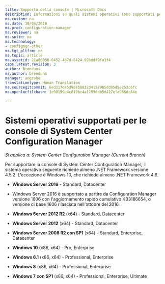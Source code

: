 ```yaml
---
title: Supporto della console | Microsoft Docs
description: Informazioni su quali sistemi operativi sono supportati per le console di System Center Configuration Manager.
ms.custom: na
ms.date: 10/06/2016
ms.prod: configuration-manager
ms.reviewer: na
ms.suite: na
ms.technology:
- configmgr-other
ms.tgt_pltfrm: na
ms.topic: article
ms.assetid: 21a80050-6452-4b7d-8424-99bddf9fa1f4
caps.latest.revision: 3
author: Brenduns
ms.author: brenduns
manager: angrobe
translationtype: Human Translation
ms.sourcegitcommit: 6ed317d45d90758832d4157985dd95d5e253c6fc
ms.openlocfilehash: 1e00199e4c819bc4a12896db5d427efa986dc84e

---
```

# <a name="supported-operating-systems-for-system-center-configuration-manager-consoles"></a>Sistemi operativi supportati per le console di System Center Configuration Manager

*Si applica a: System Center Configuration Manager (Current Branch)*


 Per supportare la console di System Center Configuration Manager, il sistema operativo seguente richiede almeno .NET Framework versione 4.5.2. L'eccezione è Windows 10, che richiede almeno .NET Framework 4.6.  

-   **Windows Server 2016** - Standard, Datacenter  
  - Windows Server 2016 è supportato a partire da Configuration Manager versione 1606 con l'aggiornamento rapido cumulativo KB3186654, o versione di base 1606 rilasciata nell'ottobre del 2016.  


-   **Windows Server 2012 R2** (x64) - Standard, Datacenter  

-   **Windows Server 2012** (x64) - Standard, Datacenter  

-   **Windows Server 2008 R2 con SP1** (x64) - Standard, Enterprise, Datacenter  

-   **Windows 10** (x86, x64) - Pro, Enterprise  

-   **Windows 8.1** (x86, x64) - Professional, Enterprise  

-   **Windows 8** (x86, x64) - Professional, Enterprise  

-   **Windows 7 con SP1** (x86, x64) - Professional, Enterprise, Ultimate  



<!--HONumber=Dec16_HO3-->


